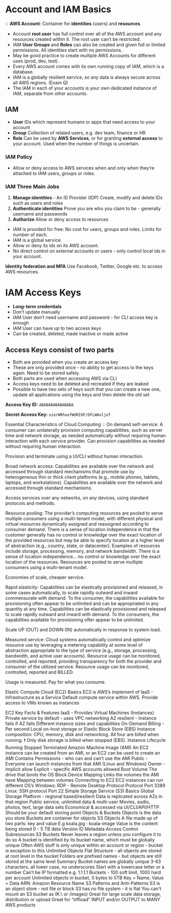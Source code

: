 
# Account and IAM Basics

💡 **AWS Account**: Container for **identities** (users) and **resources**.

- Account **root user** has full control over all of the AWS account and any resources created within it. The root user can’t be restricted.
- IAM **User Groups** and **Roles** can also be created and given full or limited permissions. All identities start with no permissions.
- May be good practice to create multiple AWS Accounts for different uses (prod, dev, test).
- Every AWS account comes with its own running copy of IAM, which is a database.
- IAM is a globally resilient service, so any data is always secure across all AWS regions. (Exam Q)
- The IAM in each of your accounts is your own dedicated instance of IAM, separate from other accounts.


## IAM

- **User**
IDs which represent humans or apps that need access to your account
- **Group**
Collection of related users, e.g. dev team, finance or HR
- **Role**
Can be used by **AWS Services**, or for granting **external access** to your account.
Used when the number of things is uncertain.


### IAM Policy

- Allow or deny access to AWS services when and only when they’re attached to IAM users, groups or roles.


### IAM Three Main Jobs

1. **Manage identities** - An ID Provider (IDP)
Create, modify and delete IDs such as users and roles
2. **Authenticate identities**
Prove you are who you claim to be - generally username and passwords
3. **Authorize**
Allow or deny access to resources

- IAM is provided for free: No cost for users, groups and roles. Limits for number of each.
- IAM is a global service.
- Allow or deny its ids on its AWS account.
- No direct control on external accounts or users - only control local ids in your account.

**Identity federation and MFA**
Use Facebook, Twitter, Google etc. to access AWS resources.

# IAM Access Keys

- **Long-term credentials**
- Don’t update manually
- IAM User don’t need username and password - for CLI access key is enough
- IAM User can have up to two access keys
- Can be created, deleted, made inactive or made active


## Access Keys consist of two parts

- Both are provided when you create an access key
- These are only provided once - no ability to get access to the keys again. Need to be stored safely.
- Both parts are used when accessing AWS via CLI
- Access keys need to be deleted and recreated if they are leaked
- Possible to have two sets of keys such that you can create a new one, update all applications using the keys and then delete the old set

**Access Key ID:**
`ABABABABABABABA`

**Secret Access Key:**
`oierWRhoefWORIOF/DFLWAnljef`

Essential Characteristics of Cloud Computing
💡 On demand self-service: A consumer can unilaterally provision computing capabilities, such as server time and network storage, as needed automatically without requiring human interaction with each service provider. Can provision capabilities as needed without requiring human interaction.

Provision and terminate using a UI/CLI without human interaction.

Broad network access: Capabilities are available over the network and accessed through standard mechanisms that promote use by heterogeneous thin or thick client platforms (e.g., mobile phones, tablets, laptops, and workstations). Capabilities are available over the network and accessed through standard mechanisms.

Access services over any networks, on any devices, using standard protocols and methods.

Resource pooling: The provider’s computing resources are pooled to serve multiple consumers using a multi-tenant model, with different physical and virtual resources dynamically assigned and reassigned according to consumer demand. There is a sense of location independence in that the customer generally has no control or knowledge over the exact location of the provided resources but may be able to specify location at a higher level of abstraction (e.g., country, state, or datacenter). Examples of resources include storage, processing, memory, and network bandwidth. There is a sense of location independence… no control or knowledge over the exact location of the resources. Resources are pooled to serve multiple consumers using a multi-tenant model.

Economies of scale, cheaper service.

Rapid elasticity: Capabilities can be elastically provisioned and released, in some cases automatically, to scale rapidly outward and inward commensurate with demand. To the consumer, the capabilities available for provisioning often appear to be unlimited and can be appropriated in any quantity at any time. Capabilities can be elastically provisioned and released to scale rapidly outward and inward with demand. To the consumers, the capabilities available for provisioning ofter appear to be unlimited.

Scale UP (OUT) and DOWN (IN) automatically in response to system load.

Measured service: Cloud systems automatically control and optimize resource use by leveraging a metering capability at some level of abstraction appropriate to the type of service (e.g., storage, processing, bandwidth, and active user accounts). Resource usage can be monitored, controlled, and reported, providing transparency for both the provider and consumer of the utilized service. Resource usage can be monitored, controlled, reported and BILLED.

Usage is measured. Pay for what you consume.

Elastic Compute Cloud (EC2) Basics
EC2 is AWS’s implement of IaaS - Infrastructure as a Service Default compute service within AWS. Provide access to VMs known as instances

EC2 Key Facts & Features
IaaS - Provides Virtual Machines (Instances)
Private service by default - uses VPC networking
AZ resilient - Instance fails if AZ fails
Different instance sizes and capabilities
On-Demand Billing - Per second
Local on-host storage or Elastic Block Store (EBS)
Instance composition: CPU, memory, disk and networking. All four are billed when running. ❗
Only disk storage is billed when stopped (EBS).
Instance Lifecycle
Running
Stopped
Terminated
Amazon Machine Image (AMI)
An EC2 instance can be created from an AMI, or an EC2 can be used to create an AMI
Contains
Permissions - who can and can’t use the AMI
Public - Everyone can launch instances from that AMI (Linux and Windows)
Owner - Implicit allow
Explicit - specific AWS accounts allowed
Boot Volume
The drive that boots the OS
Block Device Mapping
Links the volumes the AMI have
Mapping between volumes
Connecting to EC2
EC2 instances can run different OS’s
Windows: RDP - Remote Desktop Protocol
Protocol Port 3389
Linux: SSH protocol
Port 22
Simple Storage Service (S3) Basics
Global Storage Platform - regional based/resilient
Data is replicated across AZs in that region
Public service, unlimited data & multi-user
Movies, audio, photos, text, large data sets
Economical & accessed via UI/CLI/API/HTTP
Should be your default storing point
Objects & Buckets
Objects is the data you store
Buckets are container for objects
S3 Objects
A file made up of two parts: key and value
E.g koala.jpg : koala-image
Value is the content being stored
0 - 5 TB data
Version ID
Metadata
Access Control
Subresources
S3 Buckets
Never leaves a region unless you configure it to do so
A bucket is identified by its bucket name, which must be globally unique
Often AWS stuff is only unique within an account or region - bucket is exception to this
Unlimited Objects
Flat Structure - all objects are stored at root level in the bucket
Folders are prefixed names - but objects are still stored at the same level
Summary
Bucket names are globally unique
3-63 characters, all lower case, no underscores
Start with a lowercase letter or a number
Can’t be IP formatted e.g. 1.1.1.1
Buckets - 100 soft limit, 1000 hard per account
Unlimited objects in bucket, 0 bytes to 5TB
Key = Name, Value = Data
ARN: Amazon Resource Name
S3 Patterns and Anti-Patterns
S3 is an object store - not file or block
S3 has no file system - it is flat
You can’t mount an S3 bucket as (K:\ or /images)
Great for large scale data storage, distribution or upload
Great for “offload”
INPUT and/or OUTPUT to MANY AWS products
